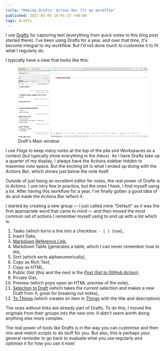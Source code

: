 ```yaml
---
title: "Making Drafts' Action Bar fit my workflow"
published: 2021-03-08 18-01-37 +00:00
tags: drafts
---
```


I use [Drafts][6] for capturing text (everything from quick notes to this blog
post started there). I've been using Drafts for a year, and over that time,
it's become integral to my workflow. But I'd not done much to customise it to
fit what I regularly do.

I typically have a view that looks like this:

<figure>
  <img src="/resources/images/drafts-main-window.png"
    alt="Drafts: A window showing the Action Bar" max-width="250px">
  <figcaption>Draft's Main window</figcaption>
</figure>

I use _Flags_ to keep many notes at the top of the pile and Workspaces as a
context (but typically show everything in the _Inbox_). As I have Drafts take
up a quarter of my display, I always have the Actions sidebar hidden to
maximise note space. But the exciting bit is what I ended up doing with the
_Actions Bar_, which shows just below the note itself.

Outside of just being an excellent editor for notes, the real power of Drafts
is in _Actions_. I use very few in practice, but the ones I have, I find myself
using a lot. After having this workflow for a year, I've finally gotten a good
idea of do and made the _Actions Bar_ reflect it.

I started by creating a new group — I just called mine "Default" as it was the
first appropriate word that came to mind — and then moved the most common set
of actions I remember myself using to end up with a list which is:

1. Tasks (which turns a line into a checkbox: `- [ ] Item`),
2. Insert Date,
3. [Markdown Reference Link][2],
4. Markdown Table (generates a table, which I can never remember how to do),
5. Sort (which sorts alphanumerically),
6. Copy as Rich Text,
7. Copy as HTML,
8. Public Gist (this and the next is the _[Post Gist to GitHub Action][1]_),
9. Private Gist,
10. Preview (which pops open an HTML preview of the note),
11. [Selection to Draft][3] (which takes the current selection and makes a new
    Draft from it; great for breaking out notes),
12. [To Things][4] (which creates an item in [Things][5] with the title and
    description)

The ones without links are already part of Drafts. To do this, I moved the
originals from their groups into the new one. It didn't seem worth doing
anything else more complex.

The real power of tools like Drafts is in the way you can customise and then
mix-and-match scripts to do stuff for you. But also, this is perhaps your
general reminder to go back to evaluate what you use regularly and optimise it
for how you use it now!

[1]: https://actions.getdrafts.com/a/18O
[2]: https://actions.getdrafts.com/a/1L4
[3]: https://actions.getdrafts.com/a/1ah
[4]: https://actions.getdrafts.com/a/1CO
[5]: https://culturedcode.com/things/
[6]: https://getdrafts.com
